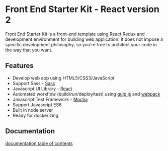 # Front End Starter Kit - React version 2

Front End Starter Kit is a front-end template using React Redux and development environment for building web application.
It does not impose a specific development philosophy, so you're free to architect your code in the way that you want.

## Features

* Develop web app using HTML5/CSS3/JavaScript
* Support Sass - [Sass](http://sass-lang.com/) 
* Javascript UI Library - [React](http://facebook.github.io/react/)
* Automated workflow (build/run/deploy/test) using [gulp.js](http://gulpjs.com) and [webpack](https://webpack.github.io)
* Javascript Test Framework - [Mocha](https://mochajs.org)
* Support Javascript ES6
* Built in node server
* Ready for dockerizing

## Documentation

[documentation table of contents](doc/TOC.md)
